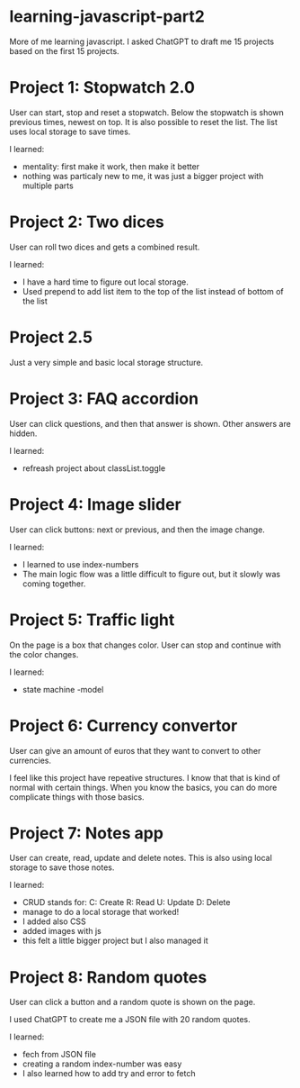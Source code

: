 # learning-javascript-part2

More of me learning javascript. I asked ChatGPT to draft me 15 projects based on the first 15 projects.

# Project 1: Stopwatch 2.0
User can start, stop and reset a stopwatch. Below the stopwatch is shown previous times, newest on top. It is also possible to reset the list. The list uses local storage to save times.

I learned:
- mentality: first make it work, then make it better
- nothing was particaly new to me, it was just a bigger project with multiple parts

# Project 2: Two dices
User can roll two dices and gets a combined result.

I learned:
- I have a hard time to figure out local storage.
- Used prepend to add list item to the top of the list instead of bottom of the list

# Project 2.5
Just a very simple and basic local storage structure. 

# Project 3: FAQ accordion
User can click questions, and then that answer is shown. Other answers are hidden.

I learned:
- refreash project about classList.toggle

# Project 4: Image slider
User can click buttons: next or previous, and then the image change.

I learned: 
- I learned to use index-numbers
- The main logic flow was a little difficult to figure out, but it slowly was coming together.

# Project 5: Traffic light
On the page is a box that changes color. User can stop and continue with the color changes.

I learned:
- state machine -model

# Project 6: Currency convertor
User can give an amount of euros that they want to convert to other currencies.

I feel like this project have repeative structures. I know that that is kind of normal with certain things. When you know the basics, you can do more complicate things with those basics.

# Project 7: Notes app
User can create, read, update and delete notes. This is also using local storage to save those notes.

I learned:
- CRUD stands for:
    C: Create
    R: Read
    U: Update
    D: Delete
- manage to do a local storage that worked!
- I added also CSS
- added images with js
- this felt a little bigger project but I also managed it

# Project 8: Random quotes
User can click a button and a random quote is shown on the page.

I used ChatGPT to create me a JSON file with 20 random quotes.

I learned:
- fech from JSON file
- creating a random index-number was easy
- I also learned how to add try and error to fetch